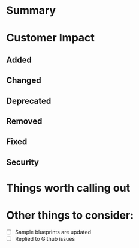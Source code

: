 # Summary
<!--- A short summary of what this PR is doing. -->


# Customer Impact
<!-- How this change will impact customers. Make sure to highlight any breaking changes. -->


<!-- Remove the H2 sections as required -->
## Added 
<!-- Section for new features. -->


## Changed
<!-- Section for changes in existing functionality. -->


## Deprecated
<!-- Section for soon-to-be removed features. -->


## Removed
<!-- Section for now removed features. -->


## Fixed
<!-- Section for any bug fixes. -->


## Security
<!-- Section in case of vulnerabilities. -->




# Things worth calling out
<!--- Give useful tips/gotchas/trade-offs made to the reviewers. -->


# Other things to consider:
<!-- List of things to check before/after submitting the PR -->

- [ ] Sample blueprints are updated
- [ ] Replied to Github issues
